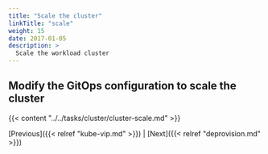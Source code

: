 ```yaml
---
title: "Scale the cluster"
linkTitle: "scale"
weight: 15
date: 2017-01-05
description: >
  Scale the workload cluster
---
```


## Modify the GitOps configuration to scale the cluster

{{< content "../../tasks/cluster/cluster-scale.md" >}}

[Previous]({{< relref "kube-vip.md" >}}) | [Next]({{< relref "deprovision.md" >}})